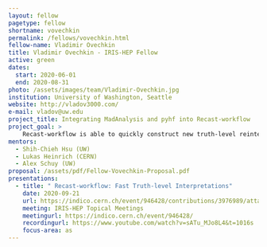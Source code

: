 ```yaml
---
layout: fellow
pagetype: fellow
shortname: vovechkin
permalink: /fellows/vovechkin.html
fellow-name: Vladimir Ovechkin
title: Vladimir Ovechkin - IRIS-HEP Fellow
active: green
dates:
  start: 2020-06-01
  end: 2020-08-31
photo: /assets/images/team/Vladimir-Ovechkin.jpg
institution: University of Washington, Seattle
website: http://vladov3000.com/
e-mail: vladov@uw.edu
project_title: Integrating MadAnalysis and pyhf into Recast-workflow
project_goal: >
    Recast-workflow is able to quickly construct new truth-level reinterpretations to determine which regions of phase space would be interesting for a full reinterpretation that is much more computationally expensive and difficult to make. It accomplishes this by simplyifing the process to 3 steps: generation, selection, and analysis. Recast-cli (command line interface for Recast-workflow) has been previously developed to provide a user interface for creating and executing new workflows compromised of several different combinations of options for each step. In RECAST-workflow’s current state, the workflows only run on the user’s local machine using RECAST-cli. The goal of this project is three fold: add new options for the selection step of RECAST-workflow besides Rivet (e.g. MadAnalsyis), add alternative statistical tools (e.g. pyhf), and to run the workflows in REANA on the cloud.
mentors:
  - Shih-Chieh Hsu (UW)
  - Lukas Heinrich (CERN)
  - Alex Schuy (UW)
proposal: /assets/pdf/Fellow-Vovechkin-Proposal.pdf
presentations:
  - title: " Recast-workflow: Fast Truth-level Interpretations"
    date: 2020-09-21
    url: https://indico.cern.ch/event/946428/contributions/3976989/attachments/2106300/3542342/Recast-workflow__Fast_Workflows.pdf
    meeting: IRIS-HEP Topical Meetings
    meetingurl: https://indico.cern.ch/event/946428/
    recordingurl: https://www.youtube.com/watch?v=sATu_MJo8L4&t=1016s
    focus-area: as
---
```

